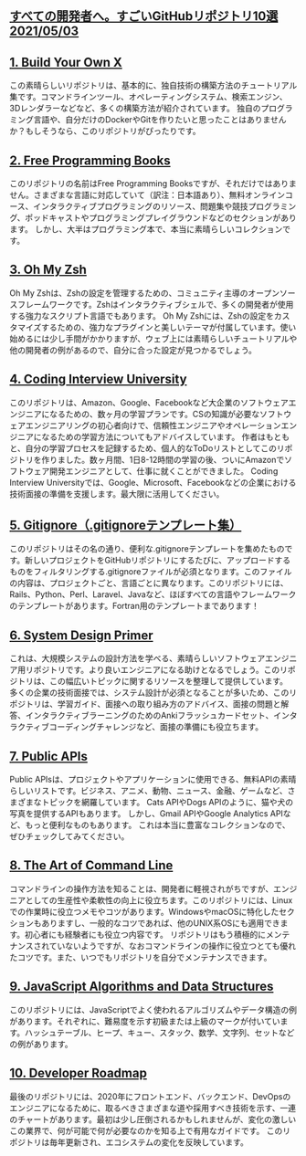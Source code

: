 ## [すべての開発者へ。すごいGitHubリポジトリ10選 2021/05/03](https://qiita.com/baby-degu/items/6c0c73a1e79644ebbb1a?utm_source=Qiita%E3%83%8B%E3%83%A5%E3%83%BC%E3%82%B9&utm_campaign=f5de7b42ef-Qiita_newsletter_462_05_19_2021&utm_medium=email&utm_term=0_e44feaa081-f5de7b42ef-33166269)

## [1. Build Your Own X](https://github.com/danistefanovic/build-your-own-x)

この素晴らしいリポジトリは、基本的に、独自技術の構築方法のチュートリアル集です。コマンドラインツール、オペレーティングシステム、検索エンジン、3Dレンダラーなどなど、多くの構築方法が紹介されています。
独自のプログラミング言語や、自分だけのDockerやGitを作りたいと思ったことはありませんか？もしそうなら、このリポジトリがぴったりです。

## [2. Free Programming Books](https://github.com/EbookFoundation/free-programming-books)

このリポジトリの名前はFree Programming Booksですが、それだけではありません。さまざまな言語に対応していて（訳注：日本語あり）、無料オンラインコース、インタラクティブプログラミングのリソース、問題集や競技プログラミング、ポッドキャストやプログラミングプレイグラウンドなどのセクションがあります。
しかし、大半はプログラミング本で、本当に素晴らしいコレクションです。

## [3. Oh My Zsh](https://github.com/ohmyzsh/ohmyzsh)

Oh My Zshは、Zshの設定を管理するための、コミュニティ主導のオープンソースフレームワークです。Zshはインタラクティブシェルで、多くの開発者が使用する強力なスクリプト言語でもあります。
Oh My Zshには、Zshの設定をカスタマイズするための、強力なプラグインと美しいテーマが付属しています。使い始めるには少し手間がかかりますが、ウェブ上には素晴らしいチュートリアルや他の開発者の例があるので、自分に合った設定が見つかるでしょう。

## [4. Coding Interview University](https://github.com/jwasham/coding-interview-university)

このリポジトリは、Amazon、Google、Facebookなど大企業のソフトウェアエンジニアになるための、数ヶ月の学習プランです。CSの知識が必要なソフトウェアエンジニアリングの初心者向けで、信頼性エンジニアやオペレーションエンジニアになるための学習方法についてもアドバイスしています。
作者はもともと、自分の学習プロセスを記録するため、個人的なToDoリストとしてこのリポジトリを作りました。数ヶ月間、1日8-12時間の学習の後、ついにAmazonでソフトウェア開発エンジニアとして、仕事に就くことができました。
Coding Interview Universityでは、Google、Microsoft、Facebookなどの企業における技術面接の準備を支援します。最大限に活用してください。

## [5. Gitignore（.gitignoreテンプレート集）](https://github.com/github/gitignore)

このリポジトリはその名の通り、便利な.gitignoreテンプレートを集めたものです。新しいプロジェクトをGitHubリポジトリにするたびに、アップロードするものをフィルタリングする.gitignoreファイルが必須となります。このファイルの内容は、プロジェクトごと、言語ごとに異なります。このリポジトリには、Rails、Python、Perl、Laravel、Javaなど、ほぼすべての言語やフレームワークのテンプレートがあります。Fortran用のテンプレートまであります！

## [6. System Design Primer](https://github.com/donnemartin/system-design-primer)

これは、大規模システムの設計方法を学べる、素晴らしいソフトウェアエンジニア用リポジトリです。より良いエンジニアになる助けとなるでしょう。このリポジトリは、この幅広いトピックに関するリソースを整理して提供しています。
多くの企業の技術面接では、システム設計が必須となることが多いため、このリポジトリは、学習ガイド、面接への取り組み方のアドバイス、面接の問題と解答、インタラクティブラーニングのためのAnkiフラッシュカードセット、インタラクティブコーディングチャレンジなど、面接の準備にも役立ちます。

## [7. Public APIs](https://github.com/public-apis/public-apis)

Public APIsは、プロジェクトやアプリケーションに使用できる、無料APIの素晴らしいリストです。ビジネス、アニメ、動物、ニュース、金融、ゲームなど、さまざまなトピックを網羅しています。
Cats APIやDogs APIのように、猫や犬の写真を提供するAPIもあります。
しかし、Gmail APIやGoogle Analytics APIなど、もっと便利なものもあります。
これは本当に豊富なコレクションなので、ぜひチェックしてみてください。

## [8. The Art of Command Line](https://github.com/jlevy/the-art-of-command-line)

コマンドラインの操作方法を知ることは、開発者に軽視されがちですが、エンジニアとしての生産性や柔軟性の向上に役立ちます。このリポジトリには、Linuxでの作業時に役立つメモやコツがあります。WindowsやmacOSに特化したセクションもありますし、一般的なコツであれば、他のUNIX系OSにも適用できます。初心者にも経験者にも役立つ内容です。
リポジトリはもう積極的にメンテナンスされていないようですが、なおコマンドラインの操作に役立つとても優れたコツです。また、いつでもリポジトリを自分でメンテナンスできます。

## [9. JavaScript Algorithms and Data Structures](https://github.com/trekhleb/javascript-algorithms)

このリポジトリには、JavaScriptでよく使われるアルゴリズムやデータ構造の例があります。それぞれに、難易度を示す初級または上級のマークが付いています。ハッシュテーブル、ヒープ、キュー、スタック、数学、文字列、セットなどの例があります。

## [10. Developer Roadmap](https://github.com/kamranahmedse/developer-roadmap)

最後のリポジトリには、2020年にフロントエンド、バックエンド、DevOpsのエンジニアになるために、取るべきさまざまな道や採用すべき技術を示す、一連のチャートがあります。最初は少し圧倒されるかもしれませんが、変化の激しいこの業界で、何が可能で何が必要なのかを知る上で有用なガイドです。
このリポジトリは毎年更新され、エコシステムの変化を反映しています。

